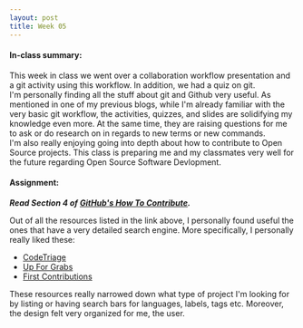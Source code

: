 ```yaml
---
layout: post
title: Week 05
---
```


#### In-class summary:

This week in class we went over a collaboration workflow presentation and a git activity using this workflow. In addition, we had a quiz on git.  
I'm personally finding all the stuff about git and Github very useful. As mentioned in one of my previous blogs, while I'm already familiar with the very basic git workflow, the activities, quizzes, and slides are solidifying my knowledge even more. At the same time, they are raising questions for me to ask or do research on in regards to new terms or new commands.  
I'm also really enjoying going into depth about how to contribute to Open Source projects. This class is preparing me and my classmates very well for the future regarding Open Source Software Devlopment.

#### Assignment:

**_Read Section 4 of [GitHub's How To Contribute](https://opensource.guide/how-to-contribute/#finding-a-project-to-contribute-to)._**

Out of all the resources listed in the link above, I personally found useful the ones that have a very detailed search engine. More specifically, I personally really liked these:

- [CodeTriage](https://www.codetriage.com/)
- [Up For Grabs](https://up-for-grabs.net/#/)
- [First Contributions](https://firstcontributions.github.io/)

These resources really narrowed down what type of project I'm looking for by listing or having search bars for languages, labels, tags etc. Moreover, the design felt very organized for me, the user.
